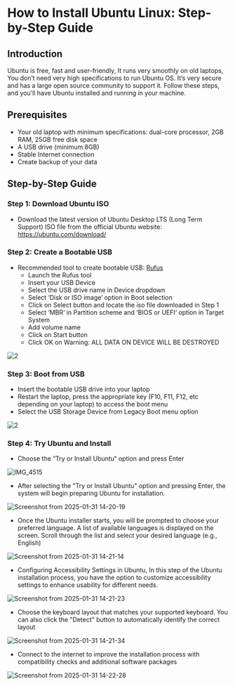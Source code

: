 # How to Install Ubuntu Linux: Step-by-Step Guide
## Introduction
Ubuntu is free, fast and user-friendly, It runs very smoothly on old laptops, You don’t need very high specifications to run Ubuntu OS. It’s very secure and has a large open source community to support it.
Follow these steps, and you'll have Ubuntu installed and running in your machine.
## Prerequisites
* Your old laptop with minimum specifications: dual-core processor, 2GB RAM, 25GB free disk space
* A USB drive (minimum 8GB)
* Stable Internet connection
* Create backup of your data
## Step-by-Step Guide
### Step 1: Download Ubuntu ISO
* Download the latest version of Ubuntu Desktop LTS (Long Term Support) ISO file from the official Ubuntu website: https://ubuntu.com/download/
### Step 2: Create a Bootable USB
* Recommended tool to create bootable USB: [Rufus](https://rufus.ie/en)
  *  Launch the Rufus tool
  *  Insert your USB Device
  *  Select the USB drive name in Device dropdown
  *  Select ‘Disk or ISO image‘ option in Boot selection
  *  Click on Select button and locate the iso file downloaded in Step 1
  *  Select ‘MBR‘ in Partition scheme and ‘BIOS or UEFI‘ option in Target System
  *  Add volume name
  *  Click on Start button
  *  Click OK on Warning: ALL DATA ON DEVICE WILL BE DESTROYED

![2](https://github.com/user-attachments/assets/21fb10b1-18b5-43b9-beb7-1d56f7b38070)

### Step 3: Boot from USB
* Insert the bootable USB drive into your laptop
* Restart the laptop, press the appropriate key (F10, F11, F12, etc depending on your laptop) to access the boot menu
* Select the USB Storage Device from Legacy Boot menu option

![2](https://github.com/user-attachments/assets/72543096-a284-493f-96c9-f1b08fcab5e4)

### Step 4: Try Ubuntu and Install
* Choose the “Try or Install Ubuntu“ option and press Enter

![IMG_4515](https://github.com/user-attachments/assets/6cdfe3e0-a05b-44ff-b784-bba5fa3e7c72)

* After selecting the "Try or Install Ubuntu" option and pressing Enter, the system will begin preparing Ubuntu for installation.

![Screenshot from 2025-01-31 14-20-19](https://github.com/user-attachments/assets/ad9c1154-c010-4501-a903-c7c9d58c5b7c)

* Once the Ubuntu installer starts, you will be prompted to choose your preferred language. A list of available languages is displayed on the screen. Scroll through the list and select your desired language (e.g., English)

![Screenshot from 2025-01-31 14-21-14](https://github.com/user-attachments/assets/d795e6d9-a917-4945-a557-19f2c0852dfa)

* Configuring Accessibility Settings in Ubuntu, In this step of the Ubuntu installation process, you have the option to customize accessibility settings to enhance usability for different needs.

![Screenshot from 2025-01-31 14-21-23](https://github.com/user-attachments/assets/47554da1-5c4b-4ac1-bc45-57669cbc903a)

* Choose the keyboard layout that matches your supported keyboard. You can also click the "Detect" button to automatically identify the correct layout

![Screenshot from 2025-01-31 14-21-34](https://github.com/user-attachments/assets/3d29aaa2-6941-451a-b0a9-fc0db9d7ee38)

* Connect to the internet to improve the installation process with compatibility checks and additional software packages

![Screenshot from 2025-01-31 14-22-28](https://github.com/user-attachments/assets/6dd33ab4-a597-4dd7-b543-96ea69a38e3a)




